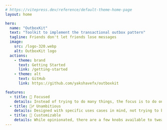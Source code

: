 ```yaml
---
# https://vitepress.dev/reference/default-theme-home-page
layout: home

hero:
  name: "OutboxKit"
  text: "Toolkit to implement the transactional outbox pattern"
  tagline: Friends don't let friends lose messages
  image:
    src: /logo-320.webp
    alt: OutboxKit logo
  actions:
    - theme: brand
      text: Getting Started
      link: /getting-started
    - theme: alt
      text: GitHub
      link: https://github.com/yakshavefx/outboxkit

features:
  - title: 🎯 Focused
    details: Instead of trying to do many things, the focus is to do one thing and do it well (hopefully), integrating with existing systems
  - title: 🧘‍♂️ Unambitious
    details: Designed with specific uses cases in mind, not trying to be a one-size-fits-all solution
  - title: 🎨 Customizable
    details: While opinionated, there are a few knobs available to tweak, to simplify integration with different systems and preferences
---
```


